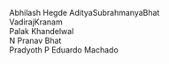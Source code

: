 Abhilash Hegde
AdityaSubrahmanyaBhat  
VadirajKranam  
Palak Khandelwal  
N Pranav Bhat  
Pradyoth P
Eduardo Machado
